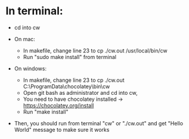 # In terminal: 
- cd into cw
- On mac: 
    + In makefile, change line 23 to cp ./cw.out /usr/local/bin/cw
    + Run "sudo make install" from terminal
- On windows: 
    + In makefile, change line 23 to cp ./cw.out C:\ProgramData\chocolatey\bin\cw
    + Open git bash as administrator and cd into cw, 
    + You need to have chocolatey installed -> https://chocolatey.org/install
    + Run "make install"

- Then, you should run from terminal "cw" or "./cw.out" and get "Hello World" message to make sure it works